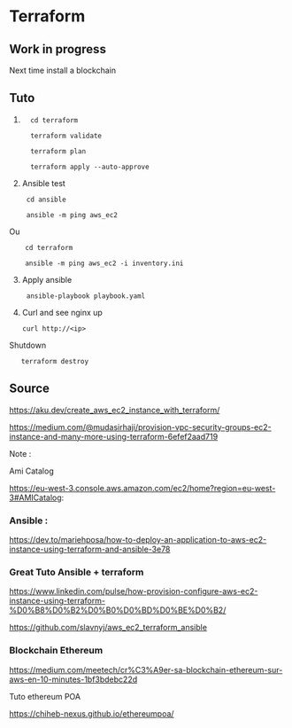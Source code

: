 
# Terraform

## Work in progress


Next time install a blockchain



## Tuto

1.
         cd terraform

         terraform validate

         terraform plan

         terraform apply --auto-approve


2. Ansible test

        cd ansible 

        ansible -m ping aws_ec2

Ou

        cd terraform

        ansible -m ping aws_ec2 -i inventory.ini


3. Apply ansible

        ansible-playbook playbook.yaml

4. Curl and see nginx up

       curl http://<ip>



Shutdown 

       terraform destroy





## Source


https://aku.dev/create_aws_ec2_instance_with_terraform/

https://medium.com/@mudasirhaji/provision-vpc-security-groups-ec2-instance-and-many-more-using-terraform-6efef2aad719

Note :

Ami Catalog

https://eu-west-3.console.aws.amazon.com/ec2/home?region=eu-west-3#AMICatalog:


### Ansible :

https://dev.to/mariehposa/how-to-deploy-an-application-to-aws-ec2-instance-using-terraform-and-ansible-3e78



### Great Tuto Ansible + terraform

https://www.linkedin.com/pulse/how-provision-configure-aws-ec2-instance-using-terraform-%D0%B8%D0%B2%D0%B0%D0%BD%D0%BE%D0%B2/

https://github.com/slavnyj/aws_ec2_terraform_ansible

### Blockchain Ethereum

https://medium.com/meetech/cr%C3%A9er-sa-blockchain-ethereum-sur-aws-en-10-minutes-1bf3bdebc22d


Tuto ethereum POA

https://chiheb-nexus.github.io/ethereumpoa/